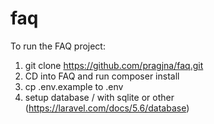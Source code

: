 # faq

To run the FAQ project:

1. git clone https://github.com/pragjna/faq.git
2. CD into FAQ and run composer install
3. cp .env.example to .env
4. setup database / with sqlite or other 
(https://laravel.com/docs/5.6/database)